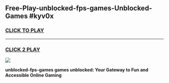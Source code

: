 
## Free-Play-unblocked-fps-games-Unblocked-Games #kyv0x
<h3>
<a href="https://news.freeplayer.one?title=unblocked-fps-games&ref=8M">CLICK TO PLAY</a></h3>
<hr>

<h3>
<a href="https://news.freeplayer.one?title=unblocked-fps-games&ref=8M">CLICK 2 PLAY</a>
  
</h3>

<a href="https://news.freeplayer.one?title=unblocked-fps-games&ref=8M"><img src="https://clearcache.store/games.png"></a>


**unblocked-fps-games games unblocked: Your Gateway to Fun and Accessible Online Gaming**
